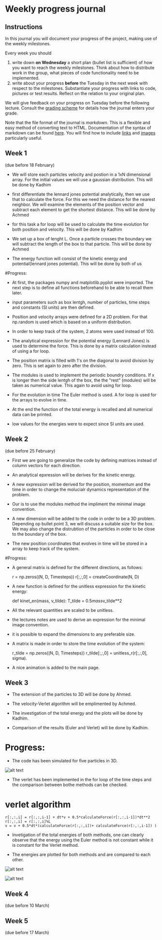 # Weekly progress journal

## Instructions

In this journal you will document your progress of the project, making use of the weekly milestones.

Every week you should 

1. write down **on Wednesday** a short plan (bullet list is sufficient) of how you want to 
   reach the weekly milestones. Think about how to distribute work in the group, 
   what pieces of code functionality need to be implemented. 
2. write about your progress **before** the Tuesday in the next week with respect to the milestones.
   Substantiate your progress with links to code, pictures or test results. Reflect on the
   relation to your original plan.

We will give feedback on your progress on Tuesday before the following lecture. Consult the 
[grading scheme](https://computationalphysics.quantumtinkerer.tudelft.nl/proj1-moldyn-grading/) 
for details how the journal enters your grade.

Note that the file format of the journal is *markdown*. This is a flexible and easy method of 
converting text to HTML. 
Documentation of the syntax of markdown can be found 
[here](https://docs.gitlab.com/ee/user/markdown.html#gfm-extends-standard-markdown). 
You will find how to include [links](https://docs.gitlab.com/ee/user/markdown.html#links) and 
[images](https://docs.gitlab.com/ee/user/markdown.html#images) particularly
useful.

## Week 1
(due before 18 February)

- We will store each particles velocity and postion in a 1xN dimensional array. For the initial values we will use a gaussian distribution. This will be done by Kadhim

- first differentiate the lennard jones potential analytically, then we use that to calculate the force. For this we need the distance for the nearest neighbor. We will examine the elements of the position vector and subtract each element to get the shortest distance. This will be done by Achmed

-  for this task a for loop will be used to calculate the time evolution for both position and velocity. This will be done by Kadhim

- We set up a box of lenght L. Once a particle crosses the boundary we will subtract the length of the box to that particle. This will be done by Achmed

- The energy function will consist of the kinetic energy and potential(lennard jones potential). This will be done by both of us

#Progress:

- At first, the packages numpy and matplotlib.pyplot were imported. The next step is to define all functions beforehand to be able to recall them later.

- input parameters such as box lentgh, number of particles, time steps and constants (SI units) are then defined.

- Position and velocity arrays were defined for a 2D problem. For that np.random is used which is based on a uniform distribution.

- In order to keep track of the system, 2 atoms were used instead of 100. 

- The analytical expression for the potential energy (Lennard Jones) is used to determine the force. This is done by a matrix calculation instead of using a for loop.

- The position matrix is filled with 1's on the diagonal to avoid division by zero. This is set again to zero after the division.

- The modules is used to implement the periodic boundry conditions. If x is longer then the side lentgh of the box, the the "rest" (modules) will be taken as numerical value. This again to avoid using for loop.

- For the evolution in time The Euler method is used. A for loop is used for the arrays to evolve in time. 

- At the end the function of the total energy is recalled and all numerical data can be printed. 

- low values for the energies were to expect since SI units are used. 




## Week 2
(due before 25 February)

- First we are going to generalize the code by defining matrices instead of column vectors for each direction.

- An analytical epxression will be derives for the kinetic energy.

- A new expression will be derived for the position, momentum and the time in order to change the molucialr dynamics representation of the problem.

- Our is to use the modules method the impliment the minimal image convention.

- A new dimension will be added to the code in order to be a 3D problem. Depending op bullet point 3, we will discuss a suitable size for the box. We may also change the distrubtion of the particles in order to be close to the boundary of the box.

- The new position coordinates that evolves in time will be stored in a array to keep track of the system.

#Progress:

- A general matrix is defined for the different directions, as follows:
    
    r = np.zeros((N, D, Timesteps))
    r[:,:,0] = createCoordinate(N, D)

- A new function is defined for the unitless expression for the kinetic energy:

    def kinet_en(mass, v_tilde):
        T_tilde = 0.5*mass*v_tilde**2

- All the relevant quantities are scaled to be unitless.

- the lectures notes are used to derive an expression for the minimal image convention.

- it is possible to expand the dimensions to any preferable size.

- A matrix is made in order to store the time evolution of the system:

    r_tilde = np.zeros((N, D, Timesteps))
    r_tilde[:,:,0] = unitless_r(r[:,:,0], sigma).
    
- A nice animation is added to the main page.


## Week 3
- The extension of the particles to 3D will be done by Ahmed.

- The velocity-Verlet algorithm will be emplimented by Achmed.

- The investigation of the total energy and the plots will be done by Kadhim.

- Comparison of the results (Euler and Verlet) will be done by Kadhim.

# Progress:

- The code has been simulated for five particles in 3D.

![alt text](Trajectory_of_all_particles_in_3D.png)


- The verlet has been implemented in the for loop of the time steps and the comparison between bothe methods can be checked.


# verlet algorithm
    r[:,:,i] = r[:,:,i-1] + dt*v + 0.5*calculateForce(r[:,:,i-1])*dt**2
    r[:,:,i] = r[:,:,i]%L
    v = v + 0.5*dt*(calculateForce(r[:,:,i])+ calculateForce(r[:,:,i-1]) )




- Invetigation of the total energies of both methods, one can clearly observe that the energy using the Euler method is not constant while it is constant for the Verlet method.

- The energies are plotted for both methods and are compared to each other.

![alt text](Verlet_Method_Energies.png)

![alt text](Euler_Method_Energies.png)

## Week 4
(due before 10 March)


## Week 5
(due before 17 March)
